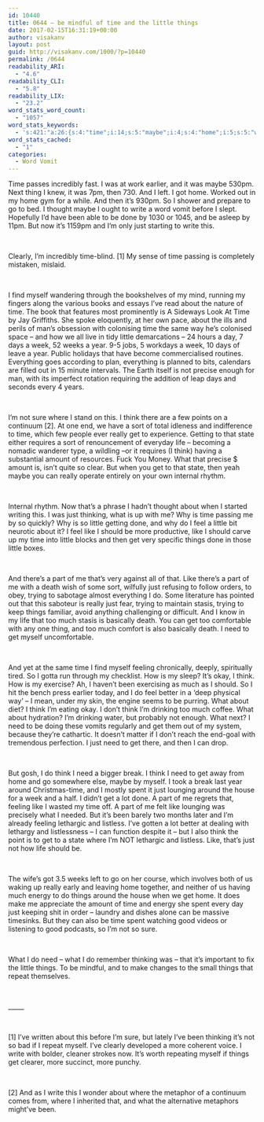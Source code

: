 ```yaml
---
id: 10440
title: 0644 – be mindful of time and the little things
date: 2017-02-15T16:31:19+00:00
author: visakanv
layout: post
guid: http://visakanv.com/1000/?p=10440
permalink: /0644
readability_ARI:
  - "4.6"
readability_CLI:
  - "5.8"
readability_LIX:
  - "23.2"
word_stats_word_count:
  - "1057"
word_stats_keywords:
  - 's:421:"a:26:{s:4:"time";i:14;s:5:"maybe";i:4;s:4:"home";i:5;s:5:"write";i:4;s:4:"just";i:8;s:6:"little";i:6;s:4:"days";i:3;s:4:"week";i:3;s:4:"year";i:3;s:4:"sure";i:3;s:5:"think";i:8;s:4:"sort";i:3;s:6:"really";i:4;s:5:"state";i:3;s:4:"life";i:3;s:6:"amount";i:3;s:8:"thinking";i:3;s:4:"feel";i:3;s:4:"like";i:6;s:6:"things";i:6;s:4:"part";i:4;s:5:"death";i:3;s:6:"trying";i:3;s:4:"need";i:6;s:7:"feeling";i:3;s:5:"spent";i:3;}";'
word_stats_cached:
  - "1"
categories:
  - Word Vomit
---
```

Time passes incredibly fast. I was at work earlier, and it was maybe 530pm. Next thing I knew, it was 7pm, then 730. And I left. I got home. Worked out in my home gym for a while. And then it’s 930pm. So I shower and prepare to go to bed. I thought maybe I ought to write a word vomit before I slept. Hopefully I’d have been able to be done by 1030 or 1045, and be asleep by 11pm. But now it’s 1159pm and I’m only just starting to write this.
  
 
  
Clearly, I’m incredibly time-blind. [1] My sense of time passing is completely mistaken, mislaid.
  
 
  
I find myself wandering through the bookshelves of my mind, running my fingers along the various books and essays I’ve read about the nature of time. The book that features most prominently is A Sideways Look At Time by Jay Griffiths. She spoke eloquently, at her own pace, about the ills and perils of man’s obsession with colonising time the same way he’s colonised space – and how we all live in tidy little demarcations – 24 hours a day, 7 days a week, 52 weeks a year. 9-5 jobs, 5 workdays a week, 10 days of leave a year. Public holidays that have become commercialised routines. Everything goes according to plan, everything is planned to bits, calendars are filled out in 15 minute intervals. The Earth itself is not precise enough for man, with its imperfect rotation requiring the addition of leap days and seconds every 4 years.
  
 
  
I’m not sure where I stand on this. I think there are a few points on a continuum [2]. At one end, we have a sort of total idleness and indifference to time, which few people ever really get to experience. Getting to that state either requires a sort of renouncement of everyday life – becoming a nomadic wanderer type, a wildling –or it requires (I think) having a substantial amount of resources. Fuck You Money. What that precise $ amount is, isn’t quite so clear. But when you get to that state, then yeah maybe you can really operate entirely on your own internal rhythm.
  
 
  
Internal rhythm. Now that’s a phrase I hadn’t thought about when I started writing this. I was just thinking, what is up with me? Why is time passing me by so quickly? Why is so little getting done, and why do I feel a little bit neurotic about it? I feel like I should be more productive, like I should carve up my time into little blocks and then get very specific things done in those little boxes.
  
 
  
And there’s a part of me that’s very against all of that. Like there’s a part of me with a death wish of some sort, wilfully just refusing to follow orders, to obey, trying to sabotage almost everything I do. Some literature has pointed out that this saboteur is really just fear, trying to maintain stasis, trying to keep things familiar, avoid anything challenging or difficult. And I know in my life that too much stasis is basically death. You can get too comfortable with any one thing, and too much comfort is also basically death. I need to get myself uncomfortable.
  
 
  
And yet at the same time I find myself feeling chronically, deeply, spiritually tired. So I gotta run through my checklist. How is my sleep? It’s okay, I think. How is my exercise? Ah, I haven’t been exercising as much as I should. So I hit the bench press earlier today, and I do feel better in a ‘deep physical way’ – I mean, under my skin, the engine seems to be purring. What about diet? I think I’m eating okay. I don’t think I’m drinking too much coffee. What about hydration? I’m drinking water, but probably not enough. What next? I need to be doing these vomits regularly and get them out of my system, because they’re cathartic. It doesn’t matter if I don’t reach the end-goal with tremendous perfection. I just need to get there, and then I can drop.
  
 
  
But gosh, I do think I need a bigger break. I think I need to get away from home and go somewhere else, maybe by myself. I took a break last year around Christmas-time, and I mostly spent it just lounging around the house for a week and a half. I didn’t get a lot done. A part of me regrets that, feeling like I wasted my time off. A part of me felt like lounging was precisely what I needed. But it’s been barely two months later and I’m already feeling lethargic and listless. I’ve gotten a lot better at dealing with lethargy and listlessness – I can function despite it – but I also think the point is to get to a state where I’m NOT lethargic and listless. Like, that’s just not how life should be.
  
 
  
The wife’s got 3.5 weeks left to go on her course, which involves both of us waking up really early and leaving home together, and neither of us having much energy to do things around the house when we get home. It does make me appreciate the amount of time and energy she spent every day just keeping shit in order – laundry and dishes alone can be massive timesinks. But they can also be time spent watching good videos or listening to good podcasts, so I’m not so sure.
  
 
  
What I do need – what I do remember thinking was – that it’s important to fix the little things. To be mindful, and to make changes to the small things that repeat themselves.
  
 
  
\_____
  
 
  
[1] I’ve written about this before I’m sure, but lately I’ve been thinking it’s not so bad if I repeat myself. I’ve clearly developed a more coherent voice. I write with bolder, cleaner strokes now. It’s worth repeating myself if things get clearer, more succinct, more punchy.
  
 
  
[2] And as I write this I wonder about where the metaphor of a continuum comes from, where I inherited that, and what the alternative metaphors might’ve been.